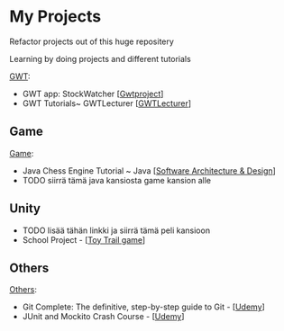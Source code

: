 My Projects
===========

Refactor projects out of this huge repositery

Learning by doing projects and different tutorials


[GWT](https://github.com/developersCradle/MyProjects/tree/master/Gwt):

* GWT app: StockWatcher [[Gwtproject](http://www.gwtproject.org/doc/latest/tutorial/gettingstarted.html)]
* GWT Tutorials~ GWTLecturer [[GWTLecturer](https://www.youtube.com/playlist?list=PLoWne5q-c9E92-rrra5eiztpq1ACrCWNm)]

## Game
[Game](https://github.com/developersCradle/MyProjects/tree/master/Game):

* Java Chess Engine Tutorial ~ Java [[Software Architecture & Design](https://www.youtube.com/playlist?list=PLOJzCFLZdG4zk5d-1_ah2B4kqZSeIlWtt)]
* TODO siirrä tämä java kansiosta game kansion alle

## Unity

* TODO lisää tähän linkki ja siirrä tämä peli kansioon
* School Project - [[Toy Trail game](https://github.com/developersCradle/MyProjects/tree/master/schoolProject%20Toy%20Trail)]


## Others
[Others](https://github.com/developersCradle/MyProjects/tree/master/Others):

* Git Complete: The definitive, step-by-step guide to Git  - [[Udemy](https://www.udemy.com/course/git-complete/)]
* JUnit and Mockito Crash Course - [[Udemy](https://www.udemy.com/course/junitandmockitocrashcourse/)]



